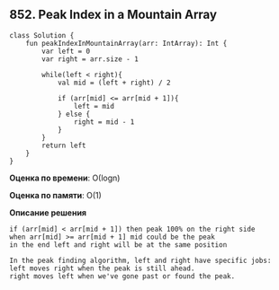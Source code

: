 ## 852. Peak Index in a Mountain Array


```
class Solution {
    fun peakIndexInMountainArray(arr: IntArray): Int {
        var left = 0
        var right = arr.size - 1

        while(left < right){
            val mid = (left + right) / 2

            if (arr[mid] <= arr[mid + 1]){
                left = mid
            } else {
                right = mid - 1
            }
        }
        return left
    }
}

```

**Оценка по времени**: О(logn)


**Оценка по памяти**: О(1)


**Описание решения**
```
if (arr[mid] < arr[mid + 1]) then peak 100% on the right side
when arr[mid] >= arr[mid + 1] mid could be the peak 
in the end left and right will be at the same position

In the peak finding algorithm, left and right have specific jobs:
left moves right when the peak is still ahead.
right moves left when we've gone past or found the peak.

```